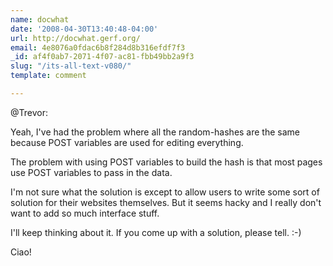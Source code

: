 ```yaml
---
name: docwhat
date: '2008-04-30T13:40:48-04:00'
url: http://docwhat.gerf.org/
email: 4e8076a0fdac6b8f284d8b316efdf7f3
_id: af4f0ab7-2071-4f07-ac81-fbb49bb2a9f3
slug: "/its-all-text-v080/"
template: comment

---
```


@Trevor:

Yeah, I've had the problem where all the random-hashes are the same because POST variables are used for editing everything.

The problem with using POST variables to build the hash is that most pages use POST variables to pass in the data.

I'm not sure what the solution is except to allow users to write some sort of solution for their websites themselves.  But it seems hacky and I really don't want to add so much interface stuff.

I'll keep thinking about it.  If you come up with a solution, please tell. :-)

Ciao!

